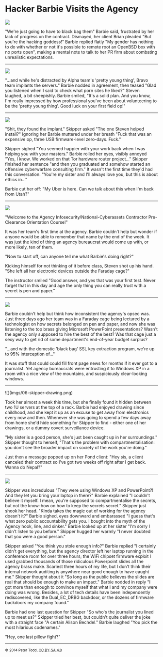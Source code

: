 <h1>Hacker Barbie Visits the Agency</h1>

![](imgs/01-remote-root.png)

"We're just going to have to black bag them" Barbie said, frustrated by her
lack of progress on the contract. Dismayed, her client Brian pleaded "But
you're the hacking goddess!" Barbie replied flatly "My gender has nothing to do
with whether or not it's possible to remote root an OpenBSD box with no ports
open", making a mental note to talk to her PR firm about combating unrealistic
expectations.


<hr>

![](imgs/02-black-bag.png)

"...and while he's distracted by Alpha team's 'pretty young thing', Bravo team
implants the servers." Barbie nodded in agreement, then teased "Glad you
listened when I said to check what porn sites he liked?" Steven laughed, a bit
sheepishly. Barbie smiled, "It's a solid plan. And you know, I'm really
impressed by how professional you've been about volunteering to be the 'pretty
young thing'. Good luck on your first field op!"


<hr>

![](imgs/03-kitchen.png)

"Shit, they found the implant." Skipper asked "The one Steven helped install?"
Ignoring her Barbie muttered under her breath "Fuck that was an expensive op,
three USB firmware-level zero-days. Fuck."

Skipper sighed "You seemed happier with your work back when I was helping you with
your masters." Barbie rolled her eyes, visibly annoyed "Yes, I know. We worked
on that Tor hardware router project..." Skipper finished her sentence "and then
you graduated and somehow started an offensive cyberwarfare consulting firm."
It wasn't the first time they'd had this conversation. "You're my sister and
I'll always love you, but this is about ethics in..."

Barbie cut her off: "My Uber is here. Can we talk about this when I'm back from Utah?"


<hr>

![](imgs/04-agency-orientation.png)

"Welcome to the Agency Infosecurity/National-Cyberassets Contractor
Pre-Clearance Orientation Course!"

It was her team's first time at the agency. Barbie couldn't help but wonder if
anyone would be able to remember that name by the end of the week. It was just
the kind of thing an agency bureaucrat would come up with, or more likely, ten
of them.

"Now to start off, can anyone tell me what Barbie's doing right?"

Kicking himself for not thinking of it before class, Steven shot up his hand.
"She left all her electronic devices outside the Faraday cage?"

The instructor smiled "Good answer, and yes that was your first test. Never
forget that in this day and age the only thing you can really trust with a
secret is pen and paper."


<hr>

![](imgs/05-agency-brass.png)

Barbie couldn't help but think how inconsistent the agency's opsec was. Just
three days ago her team was in a Faraday cage being lectured by a technologist
on how secrets belonged on pen and paper, and now she was listening to the top
brass giving Microsoft PowerPoint presentations? Wasn't the agency only
supposed to hire the best of the best? Was that cage just a sexy way to get rid
of some department's end-of-year budget surplus?

"...and with the domestic 'black bag' SSL key extraction program, we're up to
95% interception of..."

It was stuff that could could fill front page news for months if it ever got to
a journalist. Yet agency bureaucrats were entrusting it to Windows XP in a room
with a nice view of the mountains, and suspiciously clear-looking windows.


<hr>
![](imgs/06-skipper-drawing.png)

Took her almost a week this time, but she finally found it hidden between two
1U servers at the top of a rack. Barbie had enjoyed drawing since childhood,
and she kept it up as an excuse to get away from electronics every now and
then. Whenever she was going to spend a few days away from home she'd hide
something for Skipper to find - either one of her drawings, or a dummy covert
surveillance device.

"My sister is a good person, she's just been caught up in her surroundings."
Skipper thought to herself, "That's the problem with compartmentalisation: you
don't see the broader impact on society of the work you're doing."

Just then a message popped up on her Pond client: "Hey sis, a client canceled
their contract so I've got two weeks off right after I get back. Wanna do
Nepal?"


<hr>

![](imgs/07-plots-and-pillowfights.png)

Skipper was incredulous "They were using Windows XP and PowerPoint?! And they
let you bring your laptop in there?" Barbie explained "I couldn't believe it
myself. I mean, you're supposed to compartmentalise the secrets, but not the
know-how on how to keep the secrets secret." Skipper just shook her head.
"Kinda takes the magic out of working for the agency doesn't it?" Barbie
sighed, eyes downward and embarassed "I guess that's what zero public
accountability gets you. I bought into the myth of the Agency hook, line, and
sinker." Barbie looked up at her sister "I'm sorry I didn't listen to you
before." Skipper hugged her warmly "I never doubted that you were a good
person."

Skipper asked "You think you stole enough info?" Barbie replied "I certainly
didn't get everything, but the agency director left her laptop running in the
conference room for over three hours; the WiFi chipset firmware exploit I used
grabbed thousands of those ridiculous Powerpoint slides all the agency brass
make. Scariest three hours of my life, but I don't think their internal network
auditing is anywhere near good enough to have caught me." Skipper thought about
it "So long as the public believes the slides are real that should be enough to
make an impact." Barbie nodded in reply "I got more than enough to convince
myself that what I and my company were doing was wrong. Besides, a lot of tech
details have been independently rediscovered, like the Dual_EC_DRBG backdoor,
or the dozens of firmware backdoors my company found."

Barbie had one last question for Skipper "So who's the journalist you lined up
to meet us?" Skipper tried her best, but couldn't quite deliver the joke with a
straight face "A certain Alison Bechdel." Barbie laughed "You pick the most
hilarious codenames."

"Hey, one last pillow fight?"


<hr>
<small>© 2014 Peter Todd, <a href="http://creativecommons.org/licenses/by-sa/4.0/">CC BY-SA 4.0</a></small>
